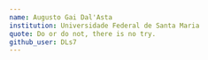 ```yaml
---
name: Augusto Gai Dal'Asta
institution: Universidade Federal de Santa Maria
quote: Do or do not, there is no try.
github_user: DLs7
---
```

